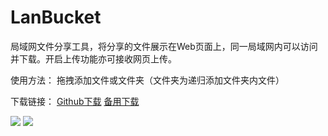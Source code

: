 # LanBucket

局域网文件分享工具，将分享的文件展示在Web页面上，同一局域网内可以访问并下载。开启上传功能亦可接收网页上传。

使用方法：
拖拽添加文件或文件夹（文件夹为递归添加文件夹内文件）

下载链接：
[Github下载](https://github.com/ZX-11/LanBucket/releases/download/v1.5/LanBucket_Windows_x64_1.5.exe)
[备用下载](https://github.91chifun.workers.dev/https://github.com/ZX-11/LanBucket/releases/download/v1.5/LanBucket_Windows_x64_1.5.exe)

![](https://cdn.jsdelivr.net/gh/ZX-11/LanBucket@main/screenshots/1.webp)
![](https://cdn.jsdelivr.net/gh/ZX-11/LanBucket@main/screenshots/2.webp)
